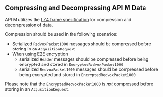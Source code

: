 ## Compressing and Decompressing API M Data

API M utilizes the [LZ4 frame specification](https://github.com/lz4/lz4/blob/master/doc/lz4_Frame_format.md) for compression and decompression of data. 

Compression should be used in the following scenarios:

* Serialized `RedvoxPacket1000` messages should be compressed before storing in an `AcqusitionRequest`
* When using E2E encryption
  * serialized `Header` messages should be compressed before being encrypted and stored in `EncryptedRedvoxPacket1000` 
  * serialized `RedvoxPacket1000` messages should be compressed before being encrypted and stored in `EncryptedRedvoxPacket1000` 
  
Please note that the `EncryptedRedvoxPacket1000` is _not_ compressed before storing in an `AcqusitionRequest`.
